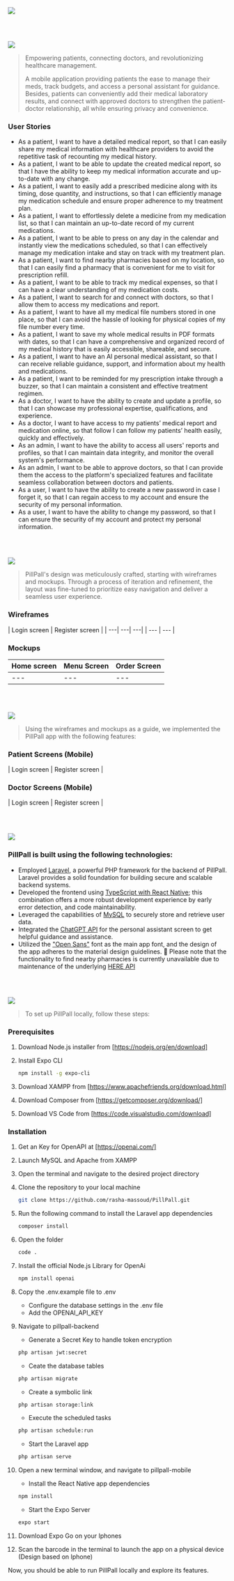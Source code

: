 <img src="./readme/title1.svg"/>

<br><br>

<!-- project philosophy -->
<img src="./readme/title2.svg"/>

> Empowering patients, connecting doctors, and revolutionizing healthcare management.
>
>A mobile application providing patients the ease to manage their meds, track budgets, and access a personal assistant for guidance. Besides, patients can conveniently add their medical laboratory results, and connect with approved doctors to strengthen the patient-doctor relationship, all while ensuring privacy and convenience.

### User Stories
- As a patient, I want to have a detailed medical report, so that I can easily share my medical information with healthcare providers to avoid the repetitive task of recounting my medical history.
- As a patient, I want to be able to update the created medical report, so that I have the ability to keep my medical information accurate and up-to-date with any change.
- As a patient, I want to easily add a prescribed medicine along with its timing, dose quantity, and instructions, so that I can efficiently manage my medication schedule and ensure proper adherence to my treatment plan.
- As a patient, I want to effortlessly delete a medicine from my medication list, so that I can maintain an up-to-date record of my current medications.
- As a patient, I want to be able to press on any day in the calendar and instantly view the medications scheduled, so that I can effectively manage my medication intake and stay on track with my treatment plan.
- As a patient, I want to find nearby pharmacies based on my location, so that I can easily find a pharmacy that is convenient for me to visit for prescription refill.
- As a patient, I want to be able to track my medical expenses, so that I can have a clear understanding of my medication costs.
- As a patient, I want to search for and connect with doctors, so that I allow them to access my medications and report.
- As a patient, I want to have all my medical file numbers stored in one place, so that I can avoid the hassle of looking for physical copies of my file number every time.
- As a patient, I want to save my whole medical results in PDF formats with dates, so that I can have a comprehensive and organized record of my medical history that is easily accessible, shareable, and secure.
- As a patient, I want to have an AI personal medical assistant, so that I can receive reliable guidance, support, and information about my health and medications.
- As a patient, I want to be reminded for my prescription intake through a buzzer, so that I can maintain a consistent and effective treatment regimen.
- As a doctor, I want to have the ability to create and update a profile, so that I can showcase my professional expertise, qualifications, and experience.
- As a doctor, I want to have access to my patients’ medical report and medication online, so that follow I can follow my patients’ health easily, quickly and effectively.
- As an admin, I want to have the ability to access all users' reports and profiles, so that I can maintain data integrity, and monitor the overall system's performance.
- As an admin, I want to be able to approve doctors, so that I can provide them the access to the platform's specialized features and facilitate seamless collaboration between doctors and patients. 
- As a user, I want to have the ability to create a new password in case I forget it, so that I can regain access to my account and ensure the security of my personal information.
- As a user, I want to have the ability to change my password, so that I can ensure the security of my account and protect my personal information.

<br><br>

<!-- Prototyping -->
<img src="./readme/title3.svg"/>

> PillPall's design was meticulously crafted, starting with wireframes and mockups. Through a process of iteration and refinement, the layout was fine-tuned to prioritize easy navigation and deliver a seamless user experience.

### Wireframes
| Login screen  | Register screen |
| ---| ---| ---|
| --- | --- |

### Mockups
| Home screen  | Menu Screen | Order Screen |
| ---| ---| ---|
| ---| ---| ---|

<br><br>

<!-- Implementation -->
<img src="./readme/title4.svg"/>

> Using the wireframes and mockups as a guide, we implemented the PillPall app with the following features:

### Patient Screens (Mobile)
| Login screen  | Register screen | 


### Doctor Screens (Mobile)
| Login screen  | Register screen |

<br><br>

<!-- Tech stack -->
<img src="./readme/title5.svg"/>

###  PillPall is built using the following technologies:
- Employed [Laravel](https://laravel.com/), a powerful PHP framework for the backend of PillPall. Laravel provides a solid foundation for building secure and scalable backend systems. 
- Developed the frontend using [TypeScript with React Native](https://reactnative.dev/docs/typescript); this combination offers a more robust development experience by early error detection, and code maintainability.
- Leveraged the capabilities of [MySQL](https://dev.mysql.com/doc/) to securely store and retrieve user data. 
- Integrated the [ChatGPT API](https://openai.com/) for the personal assistant screen to get helpful guidance and assistance.
- Utilized the ["Open Sans"](https://fonts.google.com/specimen/Open+Sans) font as the main app font, and the design of the app adheres to the material design guidelines.
   🚨  Please note that the functionality to find nearby pharmacies is currently unavailable due to maintenance of the underlying [HERE API](https://developer.here.com/)


<br><br>

<!-- How to run -->
<img src="./readme/title6.svg"/>

> To set up PillPall locally, follow these steps:

### Prerequisites

1. Download Node.js installer from [https://nodejs.org/en/download]

2. Install Expo CLI 
    ```sh
    npm install -g expo-cli
    ```
    
3. Download XAMPP from [https://www.apachefriends.org/download.html]

4. Download Composer from [https://getcomposer.org/download/]

5. Download VS Code from [https://code.visualstudio.com/download]


### Installation

1. Get an Key for OpenAPI at [https://openai.com/] 

2. Launch MySQL and Apache from XAMPP

3. Open the terminal and navigate to the desired project directory

4. Clone the repository to your local machine
    ```sh
    git clone https://github.com/rasha-massoud/PillPall.git
    ```

5. Run the following command to install the Laravel app dependencies
    ```sh
    composer install
    ```

6. Open the folder
    ```sh
    code .
    ```

8. Install the official Node.js Library for OpenAi
    ```sh
    npm install openai
    ```

7. Copy the .env.example file to .env
    * Configure the database settings in the .env file
    * Add the OPENAI_API_KEY

8. Navigate to pillpall-backend 
    * Generate a Secret Key to handle token encryption
    ```sh
    php artisan jwt:secret
    ```

    * Ceate the database tables
    ```sh
    php artisan migrate
    ```

    * Create a symbolic link 
    ```sh
    php artisan storage:link
    ```

     * Execute the scheduled tasks
    ```sh
    php artisan schedule:run
    ```

    * Start the Laravel app
    ```sh
    php artisan serve
    ```

9. Open a new terminal window, and navigate to pillpall-mobile
    * Install the React Native app dependencies
    ```sh
    npm install
    ```

    * Start the Expo Server
    ```sh
    expo start
    ```
10. Download Expo Go on your Iphones

11. Scan the barcode in the terminal to launch the app on a physical device (Design based on Iphone) 

Now, you should be able to run PillPall locally and explore its features.